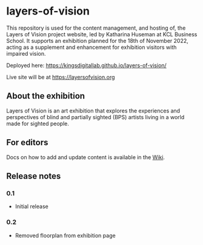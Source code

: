 # layers-of-vision

This repository is used for the content management, and hosting of, the Layers of Vision project website, led by Katharina Huseman at KCL Business School.
It supports an exhibition planned for the 18th of November 2022, acting as a supplement and enhancement for exhibition visitors with impaired vision.

Deployed here: https://kingsdigitallab.github.io/layers-of-vision/

Live site will be at https://layersofvision.org

## About the exhibition

Layers of Vision is an art exhibition that explores the experiences and perspectives of blind and partially sighted (BPS) artists living in a world made for sighted people.

## For editors

Docs on how to add and update content is available in the [Wiki](https://github.com/kingsdigitallab/layers-of-vision/wiki/Wiki-for-Editors).

## Release notes

### 0.1

- Initial release

### 0.2

- Removed floorplan from exhibition page
